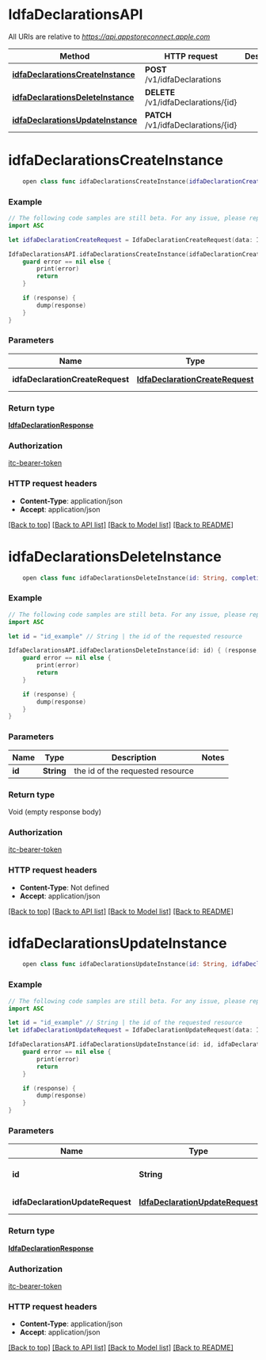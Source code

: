 # IdfaDeclarationsAPI

All URIs are relative to *https://api.appstoreconnect.apple.com*

Method | HTTP request | Description
------------- | ------------- | -------------
[**idfaDeclarationsCreateInstance**](IdfaDeclarationsAPI.md#idfadeclarationscreateinstance) | **POST** /v1/idfaDeclarations | 
[**idfaDeclarationsDeleteInstance**](IdfaDeclarationsAPI.md#idfadeclarationsdeleteinstance) | **DELETE** /v1/idfaDeclarations/{id} | 
[**idfaDeclarationsUpdateInstance**](IdfaDeclarationsAPI.md#idfadeclarationsupdateinstance) | **PATCH** /v1/idfaDeclarations/{id} | 


# **idfaDeclarationsCreateInstance**
```swift
    open class func idfaDeclarationsCreateInstance(idfaDeclarationCreateRequest: IdfaDeclarationCreateRequest, completion: @escaping (_ data: IdfaDeclarationResponse?, _ error: Error?) -> Void)
```



### Example
```swift
// The following code samples are still beta. For any issue, please report via http://github.com/OpenAPITools/openapi-generator/issues/new
import ASC

let idfaDeclarationCreateRequest = IdfaDeclarationCreateRequest(data: IdfaDeclarationCreateRequest_data(type: "type_example", attributes: IdfaDeclarationCreateRequest_data_attributes(servesAds: false, attributesAppInstallationToPreviousAd: false, attributesActionWithPreviousAd: false, honorsLimitedAdTracking: false), relationships: AppStoreReviewDetailCreateRequest_data_relationships(appStoreVersion: AppStoreReviewDetailCreateRequest_data_relationships_appStoreVersion(data: AppClipDefaultExperience_relationships_releaseWithAppStoreVersion_data(type: "type_example", id: "id_example"))))) // IdfaDeclarationCreateRequest | IdfaDeclaration representation

IdfaDeclarationsAPI.idfaDeclarationsCreateInstance(idfaDeclarationCreateRequest: idfaDeclarationCreateRequest) { (response, error) in
    guard error == nil else {
        print(error)
        return
    }

    if (response) {
        dump(response)
    }
}
```

### Parameters

Name | Type | Description  | Notes
------------- | ------------- | ------------- | -------------
 **idfaDeclarationCreateRequest** | [**IdfaDeclarationCreateRequest**](IdfaDeclarationCreateRequest.md) | IdfaDeclaration representation | 

### Return type

[**IdfaDeclarationResponse**](IdfaDeclarationResponse.md)

### Authorization

[itc-bearer-token](../README.md#itc-bearer-token)

### HTTP request headers

 - **Content-Type**: application/json
 - **Accept**: application/json

[[Back to top]](#) [[Back to API list]](../README.md#documentation-for-api-endpoints) [[Back to Model list]](../README.md#documentation-for-models) [[Back to README]](../README.md)

# **idfaDeclarationsDeleteInstance**
```swift
    open class func idfaDeclarationsDeleteInstance(id: String, completion: @escaping (_ data: Void?, _ error: Error?) -> Void)
```



### Example
```swift
// The following code samples are still beta. For any issue, please report via http://github.com/OpenAPITools/openapi-generator/issues/new
import ASC

let id = "id_example" // String | the id of the requested resource

IdfaDeclarationsAPI.idfaDeclarationsDeleteInstance(id: id) { (response, error) in
    guard error == nil else {
        print(error)
        return
    }

    if (response) {
        dump(response)
    }
}
```

### Parameters

Name | Type | Description  | Notes
------------- | ------------- | ------------- | -------------
 **id** | **String** | the id of the requested resource | 

### Return type

Void (empty response body)

### Authorization

[itc-bearer-token](../README.md#itc-bearer-token)

### HTTP request headers

 - **Content-Type**: Not defined
 - **Accept**: application/json

[[Back to top]](#) [[Back to API list]](../README.md#documentation-for-api-endpoints) [[Back to Model list]](../README.md#documentation-for-models) [[Back to README]](../README.md)

# **idfaDeclarationsUpdateInstance**
```swift
    open class func idfaDeclarationsUpdateInstance(id: String, idfaDeclarationUpdateRequest: IdfaDeclarationUpdateRequest, completion: @escaping (_ data: IdfaDeclarationResponse?, _ error: Error?) -> Void)
```



### Example
```swift
// The following code samples are still beta. For any issue, please report via http://github.com/OpenAPITools/openapi-generator/issues/new
import ASC

let id = "id_example" // String | the id of the requested resource
let idfaDeclarationUpdateRequest = IdfaDeclarationUpdateRequest(data: IdfaDeclarationUpdateRequest_data(type: "type_example", id: "id_example", attributes: IdfaDeclaration_attributes(servesAds: false, attributesAppInstallationToPreviousAd: false, attributesActionWithPreviousAd: false, honorsLimitedAdTracking: false))) // IdfaDeclarationUpdateRequest | IdfaDeclaration representation

IdfaDeclarationsAPI.idfaDeclarationsUpdateInstance(id: id, idfaDeclarationUpdateRequest: idfaDeclarationUpdateRequest) { (response, error) in
    guard error == nil else {
        print(error)
        return
    }

    if (response) {
        dump(response)
    }
}
```

### Parameters

Name | Type | Description  | Notes
------------- | ------------- | ------------- | -------------
 **id** | **String** | the id of the requested resource | 
 **idfaDeclarationUpdateRequest** | [**IdfaDeclarationUpdateRequest**](IdfaDeclarationUpdateRequest.md) | IdfaDeclaration representation | 

### Return type

[**IdfaDeclarationResponse**](IdfaDeclarationResponse.md)

### Authorization

[itc-bearer-token](../README.md#itc-bearer-token)

### HTTP request headers

 - **Content-Type**: application/json
 - **Accept**: application/json

[[Back to top]](#) [[Back to API list]](../README.md#documentation-for-api-endpoints) [[Back to Model list]](../README.md#documentation-for-models) [[Back to README]](../README.md)

